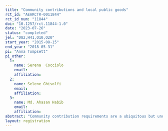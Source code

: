 ```yaml
---
title: "Community contributions and local public goods"
rct_id: "AEARCTR-0011844"
rct_id_num: "11844"
doi: "10.1257/rct.11844-1.0"
date: "2023-07-26"
status: "completed"
jel: "D82,H41,O10,O20"
start_year: "2015-08-15"
end_year: "2018-05-31"
pi: "Anna Tompsett"
pi_other:
  1:
    name: Serena  Cocciolo
    email: 
    affiliation: 
  2:
    name: Selene Ghisolfi
    email: 
    affiliation: 
  3:
    name: Md. Ahasan Habib
    email: 
    affiliation: 
abstract: "Community contribution requirements are a ubiquitous but understudied feature of projects to provide local public goods in developing countries. A randomized experiment in rural Bangladesh shows that cash contribution requirements strongly reduce take-up and impact of safe drinking water infrastructure projects, compared to a contribution waiver. Labour contribution requirements do not, despite having similar value if priced at the market wage, because most households value their time below the market wage and because labour contributions appear less costly to coordinate. Neither contribution requirement increases cost-effectiveness once we account for coordination and monitoring costs, undermining a central rationale for their imposition."
layout: registration
---
```


